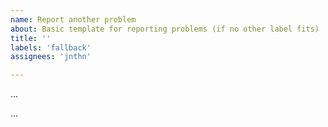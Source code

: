 ```yaml
---
name: Report another problem
about: Basic template for reporting problems (if no other label fits)
title: ''
labels: 'fallback'
assignees: 'jnthn'

---
```


<!--- Write a short description of the problem here. -->
…

<!--- Provide more details here. *Do not* propose a solution. You can propose a solution later in the comments. -->
…
